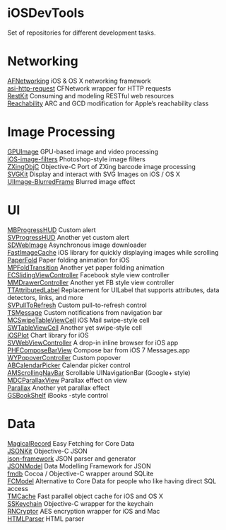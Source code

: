iOSDevTools
===========
Set of repositories for different development tasks.

# Networking
[AFNetworking](https://github.com/AFNetworking/AFNetworking "Title")  iOS & OS X networking framework    
[asi-http-request](https://github.com/pokeb/asi-http-request "Title")  CFNetwork wrapper for HTTP requests    
[RestKit](https://github.com/RestKit/RestKit "Title")  Consuming and modeling RESTful web resources   
[Reachability](https://github.com/tonymillion/Reachability "Title") ARC and GCD modification for Apple’s reachability class   
# Image Processing      
[GPUImage](https://github.com/BradLarson/GPUImage "Title")  GPU-based image and video processing    
[iOS-image-filters](https://github.com/esilverberg/ios-image-filters "Title")  Photoshop-style image filters    
[ZXingObjC](https://github.com/TheLevelUp/ZXingObjC "Title")  Objective-C Port of ZXing barcode image processing    
[SVGKit](https://github.com/SVGKit/SVGKit "Title")  Display and interact with SVG Images on iOS / OS X    
[UIImage-BlurredFrame](https://github.com/Adrian2112/UIImage-BlurredFrame "Title") Blurred image effect   
# UI
[MBProgressHUD](https://github.com/jdg/MBProgressHUD "Title") Custom alert    
[SVProgressHUD](https://github.com/samvermette/SVProgressHUD "Title") Another yet custom alert    
[SDWebImage](https://github.com/rs/SDWebImage "Title")  Asynchronous image downloader   
[FastImageCache](https://github.com/path/FastImageCache "Title")  iOS library for quickly displaying images while scrolling   
[PaperFold](https://github.com/honcheng/PaperFold-for-iOS "Title")  Paper folding animation for iOS   
[MPFoldTransition](https://github.com/mpospese/MPFoldTransition "Title") Another yet paper folding animation    
[ECSlidingViewController](https://github.com/ECSlidingViewController/ECSlidingViewController "Title")  Facebook style view controller   
[MMDrawerController](https://github.com/mutualmobile/MMDrawerController "Title") Another yet FB style view controller   
[TTAttributedLabel](https://github.com/mattt/TTTAttributedLabel "Title")  Replacement for UILabel that supports attributes, data detectors, links, and more   
[SVPullToRefresh](https://github.com/samvermette/SVPullToRefresh "Title") Custom pull-to-refresh control    
[TSMessage](https://github.com/toursprung/TSMessages "Title")  Custom notifications from navigation bar   
[MCSwipeTableViewCell](https://github.com/alikaragoz/MCSwipeTableViewCell "Title") iOS Mail swipe-style cell    
[SWTableViewCell](https://github.com/CEWendel/SWTableViewCell "Title")  Another yet swipe-style cell    
[iOSPlot](https://github.com/honcheng/iOSPlot "Title")  Chart library for iOS   
[SVWebViewController](https://github.com/samvermette/SVWebViewController "Title")  A drop-in inline browser for iOS app   
[PHFComposeBarView](https://github.com/fphilipe/PHFComposeBarView "Title")  Compose bar from iOS 7 Messages.app   
[WYPopoverController](https://github.com/nicolaschengdev/WYPopoverController "Title")  Custom popover   
[ABCalendarPicker](https://github.com/k06a/ABCalendarPicker "Title")  Calendar picker control   
[AMScrollingNavBar](https://github.com/andreamazz/AMScrollingNavbar "Title")  Scrollable UINavigationBar  (Google+ style)    
[MDCParallaxView](https://github.com/modocache/MDCParallaxView "Title")  Parallax effect on view    
[Parallax](https://github.com/acoomans/Parallax "Title")  Another yet parallax effect   
[GSBookShelf](https://github.com/ultragtx/GSBookShelf "Title")  iBooks -style control   
# Data
[MagicalRecord](hhttps://github.com/magicalpanda/MagicalRecord "Title")  Easy Fetching for Core Data    
[JSONKit](https://github.com/johnezang/JSONKit "Title")   Objective-C JSON    
[json-framework](https://github.com/stig/json-framework "Title")  JSON parser and generator   
[JSONModel](https://github.com/icanzilb/JSONModel "Title")  Data Modelling Framework for JSON   
[fmdb](https://github.com/ccgus/fmdb "Title")  Cocoa / Objective-C wrapper around SQLite    
[FCModel](https://github.com/marcoarment/FCModel "Title")  Alternative to Core Data for people who like having direct SQL access    
[TMCache](https://github.com/tumblr/TMCache "Title")  Fast parallel object cache for iOS and OS X   
[SSKeychain](https://github.com/soffes/sskeychain "Title")  Objective-C wrapper for the keychain    
[RNCryptor](https://github.com/rnapier/RNCryptor "Title")  AES encryption wrapper for iOS and Mac   
[HTMLParser](https://github.com/zootreeves/Objective-C-HMTL-Parser "Title")  HTML parser    



